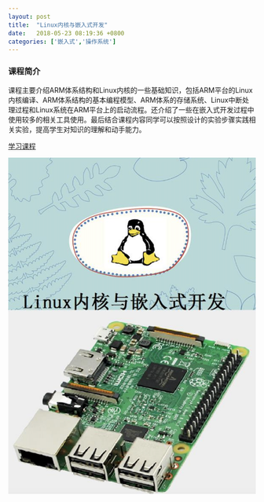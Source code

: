 ```yaml
---
layout: post
title:  "Linux内核与嵌入式开发"
date:   2018-05-23 08:19:36 +0800
categories: ['嵌入式','操作系统']
---
```

### 课程简介
课程主要介绍ARM体系结构和Linux内核的一些基础知识，包括ARM平台的Linux内核编译、ARM体系结构的基本编程模型、ARM体系的存储系统、Linux中断处理过程和Linux系统在ARM平台上的启动流程。还介绍了一些在嵌入式开发过程中使用较多的相关工具使用。最后结合课程内容同学可以按照设计的实验步骤实践相关实验，提高学生对知识的理解和动手能力。

[学习课程](https://wugaosheng.gitbooks.io/linux-arm/content/)

[![Linux内核与嵌入式开发](/images/book-thumb/linux.png)](https://wugaosheng.gitbooks.io/linux-arm/content/)
